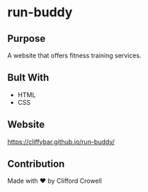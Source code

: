 # run-buddy

## Purpose
A website that offers fitness training services.

## Bult With
* HTML
* CSS

## Website
https://cliffybar.github.io/run-buddy/

## Contribution
Made with ❤️ by Clifford Crowell
